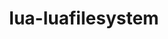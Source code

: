 ---
title: "lua-luafilesystem"
layout: cache
category: package
meta: {"versions": ["1_7_0_2"], "compilers": ["gcc@7.3.0", "gcc@7.3.1", "gcc@7.5.0", "gcc@9.3.0"]}
spec_files: 
 - spec-0.json
 - spec-1.json
 - spec-2.json
 - spec-3.json
 - spec-4.json
 - spec-5.json
 - spec-6.json
 - spec-7.json
 - spec-8.json
 - spec-9.json
 - spec-10.json
 - spec-11.json
spec_names:
 - 'lua-luafilesystem@1_7_0_2%gcc@7.3.0 arch=linux-centos8-x86_64 ^lua@5.3.5%gcc@7.3.0 arch=linux-centos8-x86_64 ^ncurses@6.1%gcc@7.3.0~symlinks~termlib arch=linux-centos8-x86_64 ^readline@8.0%gcc@7.3.0 arch=linux-centos8-x86_64 ^unzip@6.0%gcc@7.3.0 arch=linux-centos8-x86_64'
 - 'lua-luafilesystem@1_7_0_2%gcc@9.3.0 arch=linux-ubuntu20.04-x86_64 ^lua@5.3.5%gcc@9.3.0+shared arch=linux-ubuntu20.04-x86_64 ^ncurses@6.2%gcc@9.3.0~symlinks+termlib arch=linux-ubuntu20.04-x86_64 ^readline@8.0%gcc@9.3.0 arch=linux-ubuntu20.04-x86_64 ^unzip@6.0%gcc@9.3.0 arch=linux-ubuntu20.04-x86_64'
 - 'lua-luafilesystem@1_7_0_2%gcc@7.3.0 arch=linux-rhel7-x86_64 ^lua@5.3.5%gcc@7.3.0 arch=linux-rhel7-x86_64 ^ncurses@6.1%gcc@7.3.0~symlinks~termlib arch=linux-rhel7-x86_64 ^readline@8.0%gcc@7.3.0 arch=linux-rhel7-x86_64 ^unzip@6.0%gcc@7.3.0 arch=linux-rhel7-x86_64'
 - 'lua-luafilesystem@1_7_0_2%gcc@9.3.0 arch=linux-ubuntu20.04-ppc64le ^lua@5.3.5%gcc@9.3.0+shared arch=linux-ubuntu20.04-ppc64le ^ncurses@6.2%gcc@9.3.0~symlinks+termlib arch=linux-ubuntu20.04-ppc64le ^readline@8.0%gcc@9.3.0 arch=linux-ubuntu20.04-ppc64le ^unzip@6.0%gcc@9.3.0 arch=linux-ubuntu20.04-ppc64le'
 - 'lua-luafilesystem@1_7_0_2%gcc@7.3.0 arch=linux-centos7-ppc64le ^lua@5.3.5%gcc@7.3.0 arch=linux-centos7-ppc64le ^ncurses@6.1%gcc@7.3.0~symlinks~termlib arch=linux-centos7-ppc64le ^readline@8.0%gcc@7.3.0 arch=linux-centos7-ppc64le ^unzip@6.0%gcc@7.3.0 arch=linux-centos7-ppc64le'
 - 'lua-luafilesystem@1_7_0_2%gcc@7.3.0 arch=linux-ubuntu18.04-x86_64 ^lua@5.3.5%gcc@7.3.0 arch=linux-ubuntu18.04-x86_64 ^ncurses@6.1%gcc@7.3.0~symlinks~termlib arch=linux-ubuntu18.04-x86_64 ^readline@8.0%gcc@7.3.0 arch=linux-ubuntu18.04-x86_64 ^unzip@6.0%gcc@7.3.0 arch=linux-ubuntu18.04-x86_64'
 - 'lua-luafilesystem@1_7_0_2%gcc@7.3.0 arch=linux-rhel8-x86_64 ^lua@5.3.5%gcc@7.3.0 arch=linux-rhel8-x86_64 ^ncurses@6.1%gcc@7.3.0~symlinks~termlib arch=linux-rhel8-x86_64 ^readline@8.0%gcc@7.3.0 arch=linux-rhel8-x86_64 ^unzip@6.0%gcc@7.3.0 arch=linux-rhel8-x86_64'
 - 'lua-luafilesystem@1_7_0_2%gcc@7.3.0 arch=linux-centos7-x86_64 ^lua@5.3.5%gcc@7.3.0 arch=linux-centos7-x86_64 ^ncurses@6.1%gcc@7.3.0~symlinks~termlib arch=linux-centos7-x86_64 ^readline@8.0%gcc@7.3.0 arch=linux-centos7-x86_64 ^unzip@6.0%gcc@7.3.0 arch=linux-centos7-x86_64'
 - 'lua-luafilesystem@1_7_0_2%gcc@7.3.0 arch=linux-rhel7-ppc64le ^lua@5.3.5%gcc@7.3.0 arch=linux-rhel7-ppc64le ^ncurses@6.1%gcc@7.3.0~symlinks~termlib arch=linux-rhel7-ppc64le ^readline@8.0%gcc@7.3.0 arch=linux-rhel7-ppc64le ^unzip@6.0%gcc@7.3.0 arch=linux-rhel7-ppc64le'
 - 'lua-luafilesystem@1_7_0_2%gcc@7.5.0 arch=linux-ubuntu18.04-x86_64 ^lua@5.3.5%gcc@7.5.0+shared arch=linux-ubuntu18.04-x86_64 ^ncurses@6.2%gcc@7.5.0~symlinks+termlib arch=linux-ubuntu18.04-x86_64 ^readline@8.0%gcc@7.5.0 arch=linux-ubuntu18.04-x86_64 ^unzip@6.0%gcc@7.5.0 arch=linux-ubuntu18.04-x86_64'
 - 'lua-luafilesystem@1_7_0_2%gcc@7.3.0 arch=linux-ubuntu18.04-ppc64le ^lua@5.3.5%gcc@7.3.0 arch=linux-ubuntu18.04-ppc64le ^ncurses@6.1%gcc@7.3.0~symlinks~termlib arch=linux-ubuntu18.04-ppc64le ^readline@8.0%gcc@7.3.0 arch=linux-ubuntu18.04-ppc64le ^unzip@6.0%gcc@7.3.0 arch=linux-ubuntu18.04-ppc64le'
 - 'lua-luafilesystem@1_7_0_2%gcc@7.3.1 arch=linux-amzn2-x86_64 ^lua@5.3.5%gcc@7.3.1+shared arch=linux-amzn2-x86_64 ^ncurses@6.2%gcc@7.3.1~symlinks+termlib arch=linux-amzn2-x86_64 ^readline@8.0%gcc@7.3.1 arch=linux-amzn2-x86_64 ^unzip@6.0%gcc@7.3.1 arch=linux-amzn2-x86_64'
---